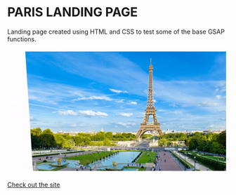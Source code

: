 # PARIS LANDING PAGE

Landing page created using HTML and CSS to test some of the base GSAP functions.

<img src="https://github.com/ffrancacorrea/paris_landing_page/blob/main/paris_landing_page.gif">

[Check out the site](https://ffrancacorrea.github.io/paris_landing_page/)
